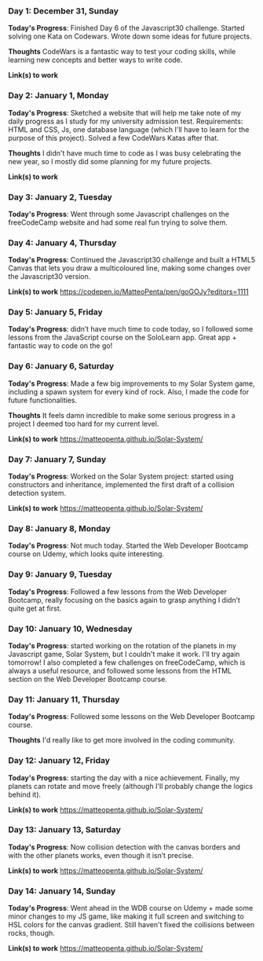 <!-- # 100 Days Of Code - Log

### Day 0: February 30, 2016 (Example 1)
##### (delete me or comment me out)

**Today's Progress**: Fixed CSS, worked on canvas functionality for the app.

**Thoughts:** I really struggled with CSS, but, overall, I feel like I am slowly getting better at it. Canvas is still new for me, but I managed to figure out some basic functionality.

**Link to work:** [Calculator App](http://www.example.com) -->

### Day 1: December 31, Sunday

**Today's Progress**: Finished Day 6 of the Javascript30 challenge. Started solving one Kata on Codewars. Wrote down some ideas for future projects.

**Thoughts** CodeWars is a fantastic way to test your coding skills, while learning new concepts and better ways to write code.

**Link(s) to work**

### Day 2: January 1, Monday

**Today's Progress**: Sketched a website that will help me take note of my daily progress as I study for my university admission test. Requirements: HTML and CSS, Js, one database language (which I'll have to learn for the purpose of this project). Solved a few CodeWars Katas after that.

**Thoughts** I didn't have much time to code as I was busy celebrating the new year, so I mostly did some planning for my future projects.

**Link(s) to work**

### Day 3: January 2, Tuesday

**Today's Progress**: Went through some Javascript challenges on the freeCodeCamp website and had some real fun trying to solve them.

### Day 4: January 4, Thursday

**Today's Progress**: Continued the Javascript30 challenge and built a HTML5 Canvas that lets you draw a multicoloured line, making some changes over the Javascript30 version.

**Link(s) to work**
https://codepen.io/MatteoPenta/pen/goGOJy?editors=1111

### Day 5: January 5, Friday

**Today's Progress**: didn’t have much time to code today, so I followed some lessons from the JavaScript course on the SoloLearn app. Great app + fantastic way to code on the go!

### Day 6: January 6, Saturday

**Today's Progress**: Made a few big improvements to my Solar System game, including a spawn system for every kind of rock. Also, I made the code for future functionalities.

**Thoughts** It feels damn incredible to make some serious progress in a project I deemed too hard for my current level.

**Link(s) to work**
https://matteopenta.github.io/Solar-System/

### Day 7: January 7, Sunday

**Today's Progress**: Worked on the Solar System project: started using constructors and inheritance, implemented the first draft of a collision detection system.

**Link(s) to work**
https://matteopenta.github.io/Solar-System/

### Day 8: January 8, Monday

**Today's Progress**: Not much today. Started the Web Developer Bootcamp course on Udemy, which looks quite interesting.

### Day 9: January 9, Tuesday

**Today's Progress**: Followed a few lessons from the Web Developer Bootcamp, really focusing on the basics again to grasp anything I didn’t quite get at first.

### Day 10: January 10, Wednesday

**Today's Progress**: started working on the rotation of the planets in my Javascript game, Solar System, but I couldn't make it work. I'll try again tomorrow! I also completed a few challenges on freeCodeCamp, which is always a useful resource, and followed some lessons from the HTML section on the Web Developer Bootcamp course.


### Day 11: January 11, Thursday

**Today's Progress**: Followed some lessons on the Web Developer Bootcamp course.

**Thoughts** I'd really like to get more involved in the coding community.

### Day 12: January 12, Friday

**Today's Progress**: starting the day with a nice achievement. Finally, my planets can rotate and move freely (although I'll probably change the logics behind it).

**Link(s) to work**
https://matteopenta.github.io/Solar-System/

### Day 13: January 13, Saturday

**Today's Progress**: Now collision detection with the canvas borders and with the other planets works, even though it isn’t precise.

**Link(s) to work**
https://matteopenta.github.io/Solar-System/

### Day 14: January 14, Sunday

**Today's Progress**: Went ahead in the WDB course on Udemy + made some minor changes to my JS game, like making it full screen and switching to HSL colors for the canvas gradient.
Still haven't fixed the collisions between rocks, though.

**Link(s) to work**
https://matteopenta.github.io/Solar-System/
